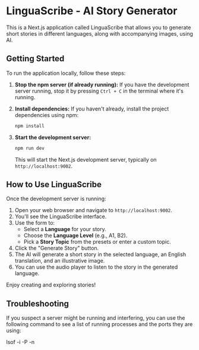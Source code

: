 # LinguaScribe - AI Story Generator

This is a Next.js application called LinguaScribe that allows you to generate short stories in different languages, along with accompanying images, using AI.

## Getting Started

To run the application locally, follow these steps:

1.  **Stop the npm server (if already running):**
    If you have the development server running, stop it by pressing `Ctrl + C` in the terminal where it's running.

2.  **Install dependencies:**
    If you haven't already, install the project dependencies using npm:
    ```bash
    npm install
    ```

2.  **Start the development server:**
    ```bash
    npm run dev
    ```
    This will start the Next.js development server, typically on `http://localhost:9002`.

## How to Use LinguaScribe

Once the development server is running:

1.  Open your web browser and navigate to `http://localhost:9002`.
2.  You'll see the LinguaScribe interface.
3.  Use the form to:
    *   Select a **Language** for your story.
    *   Choose the **Language Level** (e.g., A1, B2).
    *   Pick a **Story Topic** from the presets or enter a custom topic.
4.  Click the "Generate Story" button.
5.  The AI will generate a short story in the selected language, an English translation, and an illustrative image.
6.  You can use the audio player to listen to the story in the generated language.

Enjoy creating and exploring stories!

## Troubleshooting

If you suspect a server might be running and interfering, you can use the following command to see a list of running processes and the ports they are using:

lsof -i -P -n

